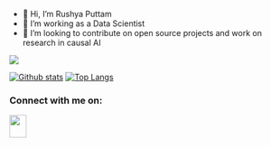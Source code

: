 - 👋 Hi, I’m Rushya Puttam
- 👀 I’m working as a Data Scientist
- 💞️ I’m looking to contribute on open source projects and work on research in causal AI
 <!-- 🌱 I’m currently learning neural networks -->


![](https://komarev.com/ghpvc/?username=rushyaP&color=blue)

<!--<p>&nbsp;<img align="center" src="https://github-readme-stats.vercel.app/api?username=rushyap&show_icons=true&locale=en" alt="rushyap" /></p> -->

[![Github stats](https://github-readme-stats.vercel.app/api?username=ryputtam)](https://github.com/rushyaP)
[![Top Langs](https://github-readme-stats.vercel.app/api/top-langs/?username=ryputtam&layout=compact)](https://github.com/ryputtam)


<!-- Add this code to see Social Icons on your profile -->
<h3 align="left">Connect with me on:</h3>
<p align="left">
<!--- <a href="https://twitter.com/username" target="blank"><img align="center" src="https://cdn.jsdelivr.net/npm/simple-icons@3.0.1/icons/twitter.svg" alt="" height="30" width="40" /></a>--->
<a href="https://www.linkedin.com/in/ryputtam/" target="blank"><img align="center" src="https://cdn.jsdelivr.net/npm/simple-icons@3.0.1/icons/linkedin.svg" alt="" height="40" width="30" /></a>
<!--- <a href="https://www.facebook.com/username/" target="blank"><img align="center" src="https://cdn.jsdelivr.net/npm/simple-icons@3.0.1/icons/facebook.svg" alt="" height="30" width="40" /></a>--->
</p>

<!---
rushyaP/rushyaP is a ✨ special ✨ repository because its `README.md` (this file) appears on your GitHub profile.
You can click the Preview link to take a look at your changes.
--->
